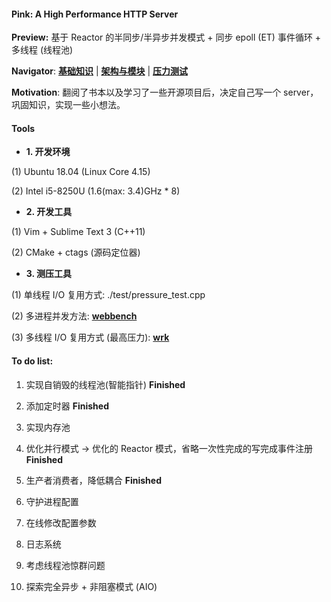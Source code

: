 #### Pink: A High Performance HTTP Server

**Preview:**
基于 Reactor 的半同步/半异步并发模式 + 同步 epoll (ET) 事件循环 + 多线程 (线程池)

**Navigator**: **[基础知识](https://github.com/Natureal/Pink_server/blob/master/knowledge/README.md)** | **[架构与模块](https://github.com/Natureal/Pink_server/blob/master/knowledge/architecture.md)** | **[压力测试](https://github.com/Natureal/Pink_server/blob/master/knowledge/evaluation.md)**


**Motivation**: 翻阅了书本以及学习了一些开源项目后，决定自己写一个 server，巩固知识，实现一些小想法。

#### Tools

- **1. 开发环境**

(1) Ubuntu 18.04 (Linux Core 4.15)

(2) Intel i5-8250U (1.6(max: 3.4)GHz * 8)

- **2. 开发工具**

(1) Vim + Sublime Text 3 (C++11)

(2) CMake + ctags (源码定位器)


- **3. 测压工具**

(1) 单线程 I/O 复用方式: ./test/pressure_test.cpp

(2) 多进程并发方法: **[webbench](http://home.tiscali.cz/~cz210552/webbench.html)**

(3) 多线程 I/O 复用方式 (最高压力):  **[wrk](https://github.com/wg/wrk)**

#### To do list:

1. 实现自销毁的线程池(智能指针) **Finished**

2. 添加定时器 **Finished**

3. 实现内存池

4. 优化并行模式 -> 优化的 Reactor 模式，省略一次性完成的写完成事件注册 **Finished**

5. 生产者消费者，降低耦合 **Finished**

6. 守护进程配置

7. 在线修改配置参数

8. 日志系统

9. 考虑线程池惊群问题

10. 探索完全异步 + 非阻塞模式 (AIO)
